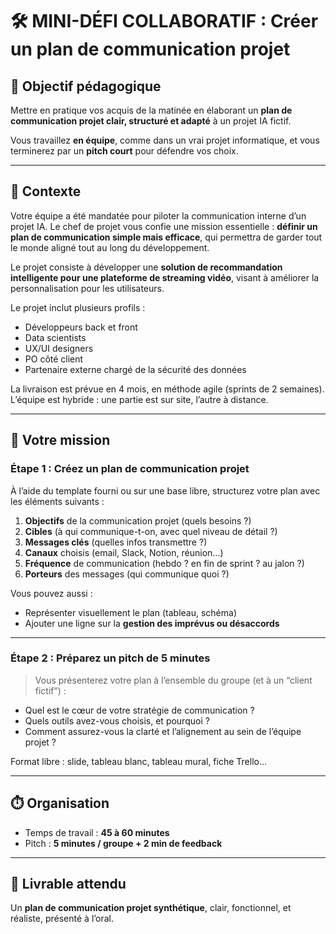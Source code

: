 # 🛠️ MINI-DÉFI COLLABORATIF : **Créer un plan de communication projet**

## 🎯 Objectif pédagogique

Mettre en pratique vos acquis de la matinée en élaborant un **plan de communication projet clair, structuré et adapté** à un projet IA fictif.

Vous travaillez **en équipe**, comme dans un vrai projet informatique, et vous terminerez par un **pitch court** pour défendre vos choix.

---

## 📍 Contexte

Votre équipe a été mandatée pour piloter la communication interne d’un projet IA. Le chef de projet vous confie une mission essentielle : **définir un plan de communication simple mais efficace**, qui permettra de garder tout le monde aligné tout au long du développement.

Le projet consiste à développer une **solution de recommandation intelligente pour une plateforme de streaming vidéo**, visant à améliorer la personnalisation pour les utilisateurs.

Le projet inclut plusieurs profils :

- Développeurs back et front
- Data scientists
- UX/UI designers
- PO côté client
- Partenaire externe chargé de la sécurité des données

La livraison est prévue en 4 mois, en méthode agile (sprints de 2 semaines). L’équipe est hybride : une partie est sur site, l’autre à distance.

---

## 🧠 Votre mission

### Étape 1 : Créez un **plan de communication projet**

À l’aide du template fourni ou sur une base libre, structurez votre plan avec les éléments suivants :

1. **Objectifs** de la communication projet (quels besoins ?)
2. **Cibles** (à qui communique-t-on, avec quel niveau de détail ?)
3. **Messages clés** (quelles infos transmettre ?)
4. **Canaux** choisis (email, Slack, Notion, réunion…)
5. **Fréquence** de communication (hebdo ? en fin de sprint ? au jalon ?)
6. **Porteurs** des messages (qui communique quoi ?)

Vous pouvez aussi :

- Représenter visuellement le plan (tableau, schéma)
- Ajouter une ligne sur la **gestion des imprévus ou désaccords**

---

### Étape 2 : Préparez un **pitch de 5 minutes**

> Vous présenterez votre plan à l’ensemble du groupe (et à un “client fictif”) :

- Quel est le cœur de votre stratégie de communication ?
- Quels outils avez-vous choisis, et pourquoi ?
- Comment assurez-vous la clarté et l’alignement au sein de l’équipe projet ?

Format libre : slide, tableau blanc, tableau mural, fiche Trello…

---

## ⏱️ Organisation

- Temps de travail : **45 à 60 minutes**
- Pitch : **5 minutes / groupe + 2 min de feedback**

---

## 🧾 Livrable attendu

Un **plan de communication projet synthétique**, clair, fonctionnel, et réaliste, présenté à l’oral.
